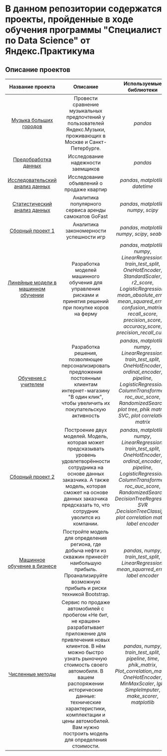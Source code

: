 # В данном репозитории содержатся проекты, пройденные в ходе обучения программы "Специалист по Data Science" от Яндекс.Практикума
## Описание проектов
| Название проекта                                                  | Описание                                              | Используемые библиотеки                      |
| :--------------------:                                            | :---------------------:                               |:---------------------------:                 |
| [Музыка больших городов](https://tinyurl.com/3hs65fh9)            | Провести сравнение музыкальных предпочтений у пользователей Яндекс.Музыки, проживающих в Москве и Санкт-Петербурге.                                                                                                                 | *pandas*                                     |
| [Предобработка данных](https://tinyurl.com/mrxujmhx)              | Исследование надежности заемщиков                     | *pandas*                                     |
| [Исследовательский анализ данных](https://tinyurl.com/5w8m7cyw)   | Исследование объявлений о продаже квартир             | *pandas*, *matplotlib*, *datetime*           |
| [Статистический анализ данных](https://tinyurl.com/p8y7uzdr)      | Аналитика популярного сервиса аренды самокатов GoFast | *pandas*, *matplotlib*, *numpy*, *scipy*     |
| [Сборный проект 1](https://tinyurl.com/5dp5xpz5)                  | Аналитика закономерности успешности игр    | *pandas*, *matplotlib*, *numpy*, *scipy*, *seaborn*    |
| [Линейные модели в машинном обучении](https://tinyurl.com/m5manyhh)   | Разработка моделей машинного обучения для управления рисками и принятия решений при покупке коров на ферму    | *pandas*, *matplotlib*, *numpy*, *LinearRegression*, *train_test_split*, *OneHotEncoder*, *StandardScaler*, *r2_score*, *LogisticRegression*, *mean_absolute_error*, *mean_squared_error*, *confusion_matrix*, *recall_score*, *precision_score*, *accuracy_score*, *precision_recall_curve* |
| [Обучение с учителем](https://tinyurl.com/27hmhcjn)  | Разработка решения, позволяющее персонализировать предложения постоянным клиентам интернет-магазину "В один клик", чтобы увеличить их покупательскую активность    | *pandas*, *matplotlib*, *numpy*, *LinearRegression*, *train_test_split*, *OneHotEncoder*, *ordinal_encoder*, *pipeline*, *LogisticRegression*, *ColumnTransformer*, *roc_auc_score*, *RandomizedSearch*, *plot tree*, *phik matrix*, *SVC*, *plot correlation matrix*|
| [Сборный проект 2](https://tinyurl.com/m98ppaya)  | Построение двух моделей. Модель, которая может предсказывать уровень удовлетворённости сотрудника на основе данных заказчика. А также модель, которая сможет на основе данных заказчика предсказать то, что сотрудник уволится из компании.  | *pandas*, *matplotlib*, *numpy*, *LinearRegression*, *train_test_split*, *OneHotEncoder*, *ordinal_encoder*, *pipeline*, *LogisticRegression*, *ColumnTransformer*, *roc_auc_score*, *RandomizedSearch*, *DecisionTreeRegressor*, *SVR* ,*DecisionTreeClassifier*, *plot correlation matrix*, *label encoder*|
| [Машинное обучение в бизнесе](https://tinyurl.com/5fmkskhm)  | Постройте модель для определения региона, где добыча нефти из скважин принесёт наибольшую прибыль. Проанализируйте возможную прибыль и риски техникой Bootstrap. | *pandas*, *numpy*, *train_test_split*, *LinearRegression*, *mean_squarred_error*, *label encoder*|
| [Численные методы](https://tinyurl.com/y9atkyhe)  | Сервис по продаже автомобилей с пробегом «Не бит, не крашен» разрабатывает приложение для привлечения новых клиентов. В нём можно быстро узнать рыночную стоимость своего автомобиля. В вашем распоряжении исторические данные: технические характеристики, комплектации и цены автомобилей. Вам нужно построить модель для определения стоимости. | *pandas*, *numpy*, *train_test_split*, *pipeline*, *time*, *phik_matrix*, *Plot_correlation_matrix*, *OneHotEncoder*, *MinMaxScaler*, *lgb*, *SimpleImputer*, *make_scorer*, *matplotlib* |
